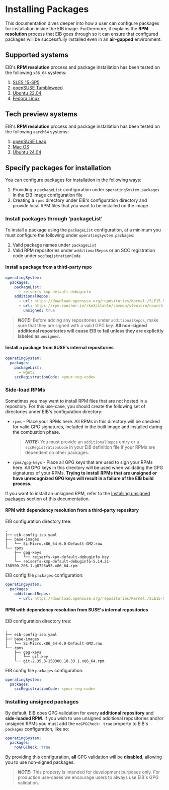 # Installing Packages
This documentation dives deeper into how a user can configure packages for installation inside the EIB image. Furthermore, it explains the **RPM resolution** process that EIB goes through so it can ensure that configured packages will be successfully installed even in an **air-gapped** environment.

## Supported systems
EIB's **RPM resolution** process and package installation has been tested on the following `x86_64` systems: 
1. [SLES 15-SP5](https://www.suse.com/download/sles/)
1. [openSUSE Tumbleweed](https://get.opensuse.org/tumbleweed/)
1. [Ubuntu 22.04](https://releases.ubuntu.com/jammy/)
1. [Fedora Linux](https://fedoraproject.org/server/download)

## Tech preview systems
EIB's **RPM resolution** process and package installation has been tested on the following `aarch64` systems:
1. [openSUSE Leap](https://get.opensuse.org/leap)
2. [Mac OS](https://www.apple.com/macos)
1. [Ubuntu 24.04](https://releases.ubuntu.com/noble/)

## Specify packages for installation
You can configure packages for installation in the following ways:
1. Providing a `packageList` configuration under `operatingSystem.packages` in the EIB image configuration file
1. Creating a `rpms` directory under EIB's configuration directory and provide local RPM files that you want to be installed on the image

### Install packages through 'packageList'
To install a package using the `packageList` configuration, at a minimum you must configure the following under `operatingSystem.packages`:
1. Valid package names under `packageList`
1. Valid RPM repositories under `additionalRepos` or an SCC registration code under `sccRegistrationCode`

#### Install a package from a third-party repo
```yaml
operatingSystem:
  packages:
    packageList:
      - reiserfs-kmp-default-debuginfo
    additionalRepos:
      - url: https://download.opensuse.org/repositories/Kernel:/SLE15-SP5/pool
      - url: https://rpm.rancher.io/rke2/stable/common/slemicro/noarch
        unsigned: true
```
> **_NOTE:_** Before adding any repositories under `additionalRepos`, make sure that they are signed with a valid GPG key.
> **All non-signed additional repositories will cause EIB to fail unless they are explicitly labeled as `unsigned`.**

#### Install a package from SUSE's internal repositories
```yaml
operatingSystem:
  packages:
    packageList:
      - wget2
    sccRegistrationCode: <your-reg-code>
```

### Side-load RPMs
Sometimes you may want to install RPM files that are not hosted in a repository. For this use-case, you should create the following set of directories under EIB's configuration directory:

* `rpms` - Place your RPMs here. All RPMs in this directory will be checked for valid GPG signatures, included in the built image and installed during the combustion phase. 
  > **_NOTE:_** You must provide an `additionalRepos` entry or a `sccRegistrationCode` in your EIB definition file if your RPMs are dependent on other packages.
* `rpms/gpg-keys` - Place all GPG keys that are used to sign your RPMs here. All GPG keys in this directory will be used when validating the GPG signatures of your RPMs. **Trying to install RPMs that are unsigned or have unrecognized GPG keys will result in a failure of the EIB build process.**

If you want to install an unsigned RPM, refer to the [Installing unsigned packages](#installing-unsigned-packages) section of this documentation.

#### RPM with dependency resolution from a third-party repository  
EIB configuration directory tree:
```shell
.
├── eib-config-iso.yaml
├── base-images
│   └── SL-Micro.x86_64-6.0-Default-GM2.raw
└── rpms
    ├── gpg-keys
    │   └── reiserfs-kpm-default-debuginfo.key
    └── reiserfs-kmp-default-debuginfo-5.14.21-150500.205.1.g8725a95.x86_64.rpm
```

EIB config file `packages` configuration:
```yaml
operatingSystem:
  packages:
    additionalRepos:
      - url: https://download.opensuse.org/repositories/Kernel:/SLE15-SP5/pool
```

#### RPM with dependency resolution from SUSE's internal repositories
EIB configuration directory tree:
```shell
.
├── eib-config-iso.yaml
├── base-images
│   └── SL-Micro.x86_64-6.0-Default-GM2.raw
└── rpms
    ├── gpg-keys
    │   └── git.key
    └── git-2.35.3-150300.10.33.1.x86_64.rpm
```

EIB config file `packages` configuration:
```yaml
operatingSystem:
  packages:
    sccRegistrationCode: <your-reg-code>
```

### Installing unsigned packages
By default, EIB does GPG validation for every **additional repository** and **side-loaded RPM**.
If you wish to use unsigned additional repositories and/or unsigned RPMs you must add the `noGPGCheck: true` property to EIB's `packages` configuration, like so:
```yaml
operatingSystem:
  packages:
    noGPGCheck: true
```
By providing this configuration, **all** GPG validation will be **disabled**, allowing you to use non-signed packages.

> **_NOTE:_** This property is intended for development purposes only. For production use-cases we encourage users to always use EIB's GPG validation.